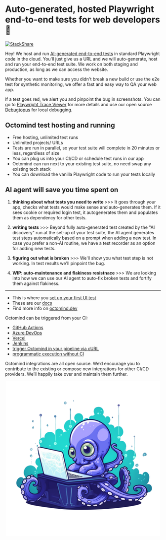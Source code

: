 # Auto-generated, hosted Playwright end-to-end tests for web developers 🐙 

[![StackShare](http://img.shields.io/badge/tech-stack-0690fa.svg?style=flat)](https://stackshare.io/octomind-gmbh/automagically)

Hey! We host and run [AI-generated end-to-end tests](https://www.octomind.dev/) in standard Playwright code in the cloud. You'll just give us a URL and we will auto-generate, host and run your end-to-end test suite. We work on both staging and production, as long as we can access the website.  

Whether you want to make sure you didn't break a new build or use the e2e test for synthetic monitoring, we offer a fast and easy way to QA your web app. 

If a test goes red, we alert you and pinpoint the bug in screenshots. You can go to [Playwright Trace Viewer](https://playwright.dev/docs/trace-viewer) for more details and use our open source [Debugtopus](https://github.com/OctoMind-dev) for local debugging.     

## Octomind test hosting and running
- Free hosting, unlimited test runs
- Unlimited projects/ URLs
- Tests are run in parallel, so your test suite will complete in 20 minutes or less, regardless of size
- You can plug us into your CI/CD or schedule test runs in our app
- Octomind can run next to your existing test suite, no need swap any existing tech stack
- You can download the vanilla Playwright code to run your tests locally

## AI agent will save you time spent on 

1. **thinking about what tests you need to write** >>> It goes through your app, checks what tests would make sense and auto-generates them. If it sees cookie or required login test, it autogenerates them and populates them as dependency for other tests.

2. **writing tests** >>> Beyond fully auto-generated test created by the "AI discovery" run at the set-up of your test suite, the AI agent generates test steps automatically based on a prompt when adding a new test. In case you prefer a non-AI routine, we have a test recorder as an option for adding new tests. 

3. **figuring out what is broken** >>> We'll show you what test step is not working. In test results we'll pinpoint the bug.  

4. **WIP: auto-maintenance and flakiness resistnace** >>> We are looking into how we can use our AI agent to auto-fix broken tests and fortify them against flakiness. 

***

* This is where you [set up your first UI test](https://app.octomind.dev/setup/url?utm_source=github&utm_medium=txt-lnk) 
* These are our [docs](https://octomind.dev/docs)
* Find more info on [octomind.dev](https://www.octomind.dev/)

Octomind can be triggered from your CI:  
* [GitHub Actions](https://github.com/OctoMind-dev/automagically-action-execute)
* [Azure DevOps](https://github.com/OctoMind-dev/automagically-azure-devops-task-execute)
* [Vercel](https://github.com/OctoMind-dev/vercel-actions-example)
* [Jenkins](https://github.com/OctoMind-dev/jenkins-integration)
* [trigger Octomind in your pipeline via cURL](https://octomind.dev/docs/integrations/quickstart-Other)
* [programmatic execution without CI](https://octomind.dev/docs/execution-without-ci) 

Octomind integrations are all open source. We’d encourage you to contribute to the existing or compose new integrations for other CI/CD providers. We’ll happily take over and maintain them further.

<p align="center">
  <img width="500px" src="https://github.com/OctoMind-dev/.github/blob/main/profile/baby-octopus.png" />
</p>
